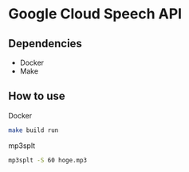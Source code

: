 # Google Cloud Speech API

## Dependencies
- Docker
- Make

## How to use
Docker
~~~sh
make build run
~~~

mp3splt
~~~sh
mp3splt -S 60 hoge.mp3
~~~
